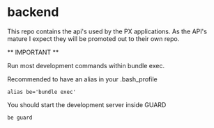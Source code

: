 # backend

This repo contains the api's used by the PX applications.
As the API's mature I expect they will be promoted out to their own repo.

** IMPORTANT **

Run most development commands within bundle exec.

Recommended to have an alias in your .bash_profile

    alias be='bundle exec'

You should start the development server inside GUARD


    be guard
